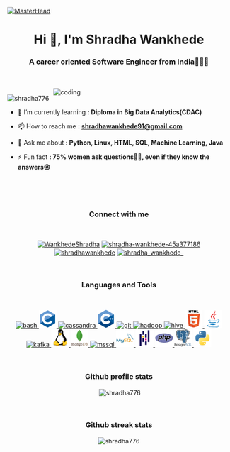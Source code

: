 [![MasterHead](https://mir-s3-cdn-cf.behance.net/project_modules/max_1200/79731568097599.5b50bca477735.jpg)](https://shradha776.io)


<h1 align="center">Hi 👋, I'm Shradha Wankhede</h1>
<h3 align="center">A career oriented Software Engineer from India👩‍💻🙏</h3>
<br>
<br>

<img align="right" alt="coding" width="400" src="https://img.freepik.com/premium-vector/girl-with-laptop-is-working-office-girl-is-browsing-internet-conversations_647843-112.jpg?w=996"/>


<p align="left"> <img src="https://komarev.com/ghpvc/?username=shradha776&label=Profile%20views&color=0e75b6&style=flat" alt="shradha776" /> </p>

- 🌱 I’m currently learning **: Diploma in Big Data Analytics(CDAC)**

- 📫 How to reach me **: shradhawankhede91@gmail.com**

- 💬 Ask me about **: Python, Linux, HTML, SQL, Machine Learning, Java**

- ⚡ Fun fact **: 75% women ask questions🤷‍♀️, even if they know the answers😜**

<br>
<br>
<br> 
<h3 align="center">Connect with me</h3>
<br> 
<p align="center">
<a href="https://twitter.com/wankhedeshradha" target="blank"><img align="center" src="https://raw.githubusercontent.com/rahuldkjain/github-profile-readme-generator/master/src/images/icons/Social/twitter.svg" alt="WankhedeShradha" height="30" width="40" /></a>
<a href="https://linkedin.com/in/shradha-wankhede-45a377186" target="blank"><img align="center" src="https://raw.githubusercontent.com/rahuldkjain/github-profile-readme-generator/master/src/images/icons/Social/linked-in-alt.svg" alt="shradha-wankhede-45a377186" height="30" width="40" /></a>
<a href="https://stackoverflow.com/users/shradhawankhede" target="blank"><img align="center" src="https://raw.githubusercontent.com/rahuldkjain/github-profile-readme-generator/master/src/images/icons/Social/stack-overflow.svg" alt="shradhawankhede" height="30" width="40" /></a>
<a href="https://instagram.com/shradha_wankhede_" target="blank"><img align="center" src="https://raw.githubusercontent.com/rahuldkjain/github-profile-readme-generator/master/src/images/icons/Social/instagram.svg" alt="shradha_wankhede_" height="30" width="40" /></a>
</p>
<br>
<h3 align="center">Languages and Tools</h3>
<br>
<p align="center"> <a href="https://www.gnu.org/software/bash/" target="_blank" rel="noreferrer"> <img src="https://www.vectorlogo.zone/logos/gnu_bash/gnu_bash-icon.svg" alt="bash" width="40" height="40"/> </a> <a href="https://www.cprogramming.com/" target="_blank" rel="noreferrer"> <img src="https://raw.githubusercontent.com/devicons/devicon/master/icons/c/c-original.svg" alt="c" width="40" height="40"/> </a> <a href="https://cassandra.apache.org/" target="_blank" rel="noreferrer"> <img src="https://www.vectorlogo.zone/logos/apache_cassandra/apache_cassandra-icon.svg" alt="cassandra" width="40" height="40"/> </a> <a href="https://www.w3schools.com/cpp/" target="_blank" rel="noreferrer"> <img src="https://raw.githubusercontent.com/devicons/devicon/master/icons/cplusplus/cplusplus-original.svg" alt="cplusplus" width="40" height="40"/> </a> <a href="https://git-scm.com/" target="_blank" rel="noreferrer"> <img src="https://www.vectorlogo.zone/logos/git-scm/git-scm-icon.svg" alt="git" width="40" height="40"/> </a> <a href="https://hadoop.apache.org/" target="_blank" rel="noreferrer"> <img src="https://www.vectorlogo.zone/logos/apache_hadoop/apache_hadoop-icon.svg" alt="hadoop" width="40" height="40"/> </a> <a href="https://hive.apache.org/" target="_blank" rel="noreferrer"> <img src="https://www.vectorlogo.zone/logos/apache_hive/apache_hive-icon.svg" alt="hive" width="40" height="40"/> </a> <a href="https://www.w3.org/html/" target="_blank" rel="noreferrer"> <img src="https://raw.githubusercontent.com/devicons/devicon/master/icons/html5/html5-original-wordmark.svg" alt="html5" width="40" height="40"/> </a> <a href="https://www.java.com" target="_blank" rel="noreferrer"> <img src="https://raw.githubusercontent.com/devicons/devicon/master/icons/java/java-original.svg" alt="java" width="40" height="40"/> </a> <a href="https://kafka.apache.org/" target="_blank" rel="noreferrer"> <img src="https://www.vectorlogo.zone/logos/apache_kafka/apache_kafka-icon.svg" alt="kafka" width="40" height="40"/> </a> <a href="https://www.linux.org/" target="_blank" rel="noreferrer"> <img src="https://raw.githubusercontent.com/devicons/devicon/master/icons/linux/linux-original.svg" alt="linux" width="40" height="40"/> </a> <a href="https://www.mongodb.com/" target="_blank" rel="noreferrer"> <img src="https://raw.githubusercontent.com/devicons/devicon/master/icons/mongodb/mongodb-original-wordmark.svg" alt="mongodb" width="40" height="40"/> </a> <a href="https://www.microsoft.com/en-us/sql-server" target="_blank" rel="noreferrer"> <img src="https://www.svgrepo.com/show/303229/microsoft-sql-server-logo.svg" alt="mssql" width="40" height="40"/> </a> <a href="https://www.mysql.com/" target="_blank" rel="noreferrer"> <img src="https://raw.githubusercontent.com/devicons/devicon/master/icons/mysql/mysql-original-wordmark.svg" alt="mysql" width="40" height="40"/> </a> <a href="https://pandas.pydata.org/" target="_blank" rel="noreferrer"> <img src="https://raw.githubusercontent.com/devicons/devicon/2ae2a900d2f041da66e950e4d48052658d850630/icons/pandas/pandas-original.svg" alt="pandas" width="40" height="40"/> </a> <a href="https://www.php.net" target="_blank" rel="noreferrer"> <img src="https://raw.githubusercontent.com/devicons/devicon/master/icons/php/php-original.svg" alt="php" width="40" height="40"/> </a> <a href="https://www.postgresql.org" target="_blank" rel="noreferrer"> <img src="https://raw.githubusercontent.com/devicons/devicon/master/icons/postgresql/postgresql-original-wordmark.svg" alt="postgresql" width="40" height="40"/> </a> <a href="https://www.python.org" target="_blank" rel="noreferrer"> <img src="https://raw.githubusercontent.com/devicons/devicon/master/icons/python/python-original.svg" alt="python" width="40" height="40"/> </a> </p>

<br>
<h3 align="center">Github profile stats</h3>
<p align="center">&nbsp;<img align="center" src="https://github-readme-stats.vercel.app/api?username=shradha776&show_icons=true&theme=highcontrast&locale=en" alt="shradha776" /></p>
<br>

<h3 align="center">Github streak stats</h3>
<p align="center"><img align="center" src="https://github-readme-streak-stats.herokuapp.com/?user=shradha776&theme=highcontrast" alt="shradha776" /></p>

